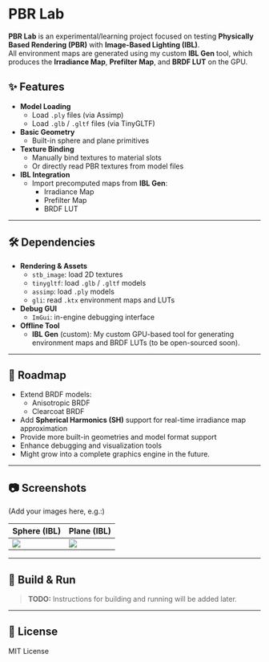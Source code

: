 # PBR Lab

**PBR Lab** is an experimental/learning project focused on testing **Physically Based Rendering (PBR)** with **Image-Based Lighting (IBL)**.  
All environment maps are generated using my custom **IBL Gen** tool, which produces the **Irradiance Map**, **Prefilter Map**, and **BRDF LUT** on the GPU.


## ✨ Features

- **Model Loading**
  - Load `.ply` files (via Assimp)
  - Load `.glb` / `.gltf` files (via TinyGLTF)
- **Basic Geometry**
  - Built-in sphere and plane primitives
- **Texture Binding**
  - Manually bind textures to material slots
  - Or directly read PBR textures from model files
- **IBL Integration**
  - Import precomputed maps from **IBL Gen**:
    - Irradiance Map
    - Prefilter Map
    - BRDF LUT

---

## 🛠️ Dependencies

- **Rendering & Assets**
  - `stb_image`: load 2D textures
  - `tinygltf`: load `.glb` / `.gltf` models
  - `assimp`: load `.ply` models
  - `gli`: read `.ktx` environment maps and LUTs
- **Debug GUI**
  - `ImGui`: in-engine debugging interface
- **Offline Tool**
  - **IBL Gen** (custom): My custom GPU-based tool for generating environment maps and BRDF LUTs (to be open-sourced soon).

---

## 🚀 Roadmap

- Extend BRDF models:
  - Anisotropic BRDF
  - Clearcoat BRDF
- Add **Spherical Harmonics (SH)** support for real-time irradiance map approximation
- Provide more built-in geometries and model format support
- Enhance debugging and visualization tools
- Might grow into a complete graphics engine in the future.
---

## 📷 Screenshots

(Add your images here, e.g.:)

| Sphere (IBL) | Plane (IBL) |
|--------------|-------------|
| ![](images/sphere.png) | ![](images/plane.png) |

---

## 🔧 Build & Run

> **TODO:** Instructions for building and running will be added later.

---

## 📄 License

MIT License
